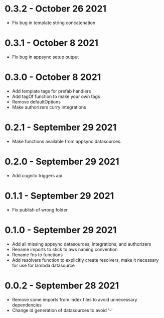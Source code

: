 
# 0.3.2 - October 26 2021
- Fix bug in template string concatenation
# 0.3.1 - October 8 2021
- Fix bug in appsync setup output
# 0.3.0 - October 8 2021
- Add template tags for prefab handlers
- Add tagOf function to make your own tags
- Remove defaultOptions
- Make authorizers curry integrations
# 0.2.1 - September 29 2021
- Make functions available from appsync datasources.
# 0.2.0 - September 29 2021
- Add cognito triggers api

# 0.1.1 - September 29 2021
- Fix publish of wrong folder

# 0.1.0 - September 29 2021
- Add all missing appsync datasources, integrations, and authorizers
- Rename imports to stick to aws naming convention 
- Rename fns to functions
- Add resolvers function to explicitly create resolvers, make it necessary for use for lambda datasource 

# 0.0.2 - September 28 2021
- Remove some imports from index files to avoid unnecessary dependencies
- Change id generation of datasources to avoid '-'